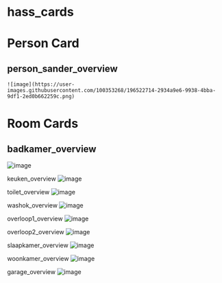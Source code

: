 # hass_cards
# Person Card
## person_sander_overview
    ![image](https://user-images.githubusercontent.com/100353268/196522714-2934a9e6-9938-4bba-9df1-2ed0b662259c.png)

# Room Cards
## badkamer_overview
![image](https://user-images.githubusercontent.com/100353268/196522133-a582c545-22be-44ca-89e5-9cfb9c70f77d.png)

keuken_overview
![image](https://user-images.githubusercontent.com/100353268/196521651-38b64fd1-d1b4-405c-928f-a6ae2a42a63c.png)

toilet_overview
![image](https://user-images.githubusercontent.com/100353268/196521582-d5849efe-1b5a-4fd0-a9cf-07d4dd37ce03.png)

washok_overview
![image](https://user-images.githubusercontent.com/100353268/196522251-1b1a5ccf-e608-4ab9-bed3-5f53b0cd60d2.png)

overloop1_overview
![image](https://user-images.githubusercontent.com/100353268/196521847-1b18b47a-5761-4534-8509-dce9ba14f25f.png)

overloop2_overview
![image](https://user-images.githubusercontent.com/100353268/196521921-91e39735-b589-4d1d-840f-903ef318544e.png)

slaapkamer_overview
![image](https://user-images.githubusercontent.com/100353268/196521795-12297375-a6fa-4861-8757-a9b57b4e1141.png)

woonkamer_overview
![image](https://user-images.githubusercontent.com/100353268/196521318-60d2e8b4-d2ca-4b87-9135-36ea2f1e48bc.png)

garage_overview
![image](https://user-images.githubusercontent.com/100353268/196522329-d69e08d8-772c-4638-a845-6ed1063ebdf0.png)
